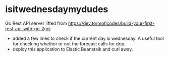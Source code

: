 # isitwednesdaymydudes

Go Rest API server lifted from https://dev.to/moficodes/build-your-first-rest-api-with-go-2gcj

* added a few lines to check if the current day is wednesday. A useful tool for checking whether or not the forecast calls for drip.
* deploy this application to Elastic Beanstalk and curl away.
